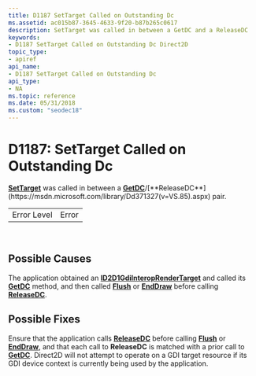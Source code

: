 ```yaml
---
title: D1187 SetTarget Called on Outstanding Dc
ms.assetid: ac015b87-3645-4633-9f20-b87b265c0617
description: SetTarget was called in between a GetDC and a ReleaseDC
keywords:
- D1187 SetTarget Called on Outstanding Dc Direct2D
topic_type:
- apiref
api_name:
- D1187 SetTarget Called on Outstanding Dc
api_type:
- NA
ms.topic: reference
ms.date: 05/31/2018
ms.custom: "seodec18"
---
```


# D1187: SetTarget Called on Outstanding Dc

[**SetTarget**](https://msdn.microsoft.com/library/Hh404533(v=VS.85).aspx) was called in between a [**GetDC**](https://msdn.microsoft.com/library/Dd371323(v=VS.85).aspx)/[**ReleaseDC**](https://msdn.microsoft.com/library/Dd371327(v=VS.85).aspx) pair.



|             |       |
|-------------|-------|
| Error Level | Error |



 

## Possible Causes

The application obtained an [**ID2D1GdiInteropRenderTarget**](https://msdn.microsoft.com/library/Dd371321(v=VS.85).aspx) and called its [**GetDC**](https://msdn.microsoft.com/library/Dd371323(v=VS.85).aspx) method, and then called [**Flush**](https://msdn.microsoft.com/library/Dd316801(v=VS.85).aspx) or [**EndDraw**](https://msdn.microsoft.com/library/Hh404409(v=VS.85).aspx) before calling [**ReleaseDC**](https://msdn.microsoft.com/library/Dd371327(v=VS.85).aspx).

## Possible Fixes

Ensure that the application calls [**ReleaseDC**](https://msdn.microsoft.com/library/Dd371327(v=VS.85).aspx) before calling [**Flush**](https://msdn.microsoft.com/library/Dd316801(v=VS.85).aspx) or [**EndDraw**](https://msdn.microsoft.com/library/Hh404409(v=VS.85).aspx), and that each call to **ReleaseDC** is matched with a prior call to [**GetDC**](https://msdn.microsoft.com/library/Dd371323(v=VS.85).aspx). Direct2D will not attempt to operate on a GDI target resource if its GDI device context is currently being used by the application.

 

 




